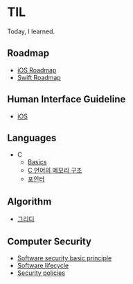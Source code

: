 # TIL
Today, I learned.

## Roadmap  
* [iOS Roadmap](https://github.com/seungchann/TIL/blob/main/roadmap/iOS-roadmap.md)  
* [Swift Roadmap](https://github.com/seungchann/TIL/blob/main/roadmap/swift-roadmap.md)  

## Human Interface Guideline  
* [iOS](https://github.com/seungchann/TIL/blob/main/HIG/iOS.md)  

## Languages  
* C  
  * [Basics](https://github.com/seungchann/TIL/blob/main/C/basics.md)  
  * [C 언어의 메모리 구조](https://github.com/seungchann/TIL/blob/main/C/memory.md)  
  * [포인터](https://github.com/seungchann/TIL/blob/main/C/pointer.md)  

## Algorithm  
* [그리디](https://github.com/seungchann/TIL/blob/main/algorithm/greedy.md)  

## Computer Security  
* [Software security basic principle](https://github.com/seungchann/TIL/blob/main/computer-security/software-security-basic-principle.md)  
* [Software lifecycle](https://github.com/seungchann/TIL/blob/main/computer-security/software-lifecycle.md)  
* [Security policies](https://github.com/seungchann/TIL/blob/main/computer-security/security-policies.md)  
